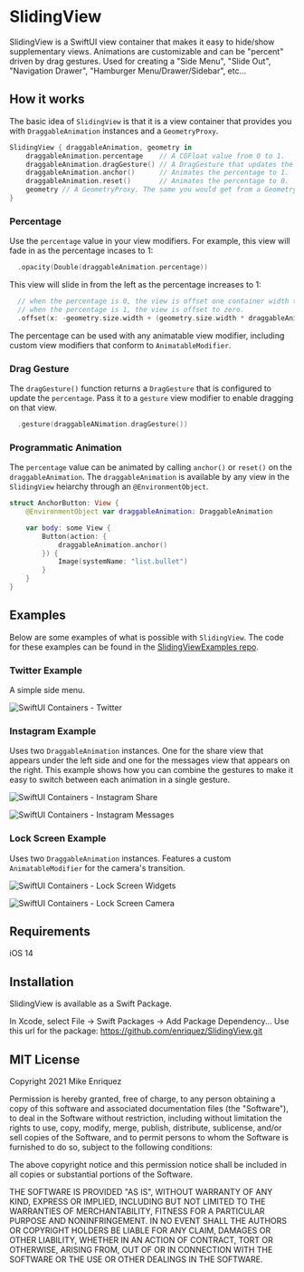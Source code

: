 # SlidingView

SlidingView is a SwiftUI view container that makes it easy to hide/show supplementary views. Animations are customizable and can be "percent" driven by drag gestures. Used for creating a "Side Menu", "Slide Out", "Navigation Drawer", "Hamburger Menu/Drawer/Sidebar", etc...

## How it works

The basic idea of `SlidingView` is that it is a view container that provides you with `DraggableAnimation` instances and a `GeometryProxy`.

```swift
SlidingView { draggableAnimation, geometry in
    draggableAnimation.percentage    // A CGFloat value from 0 to 1.
    draggableAnimation.dragGesture() // A DragGesture that updates the percentage value while the user is dragging.
    draggableAnimation.anchor()      // Animates the percentage to 1.
    draggableAnimation.reset()       // Animates the percentage to 0.
    geometry // A GeometryProxy. The same you would get from a GeometryReader.
}
```

### Percentage

Use the `percentage` value in your view modifiers.  For example, this view will fade in as the percentage incases to 1:

```swift
  .opacity(Double(draggableAnimation.percentage))
```

This view will slide in from the left as the percentage increases to 1:

```swift
  // when the percentage is 0, the view is offset one container width to the left.
  // when the percentage is 1, the view is offset to zero.
  .offset(x: -geometry.size.width + (geometry.size.width * draggableAnimation.percentage))
```

The percentage can be used with any animatable view modifier, including custom view modifiers that conform to `AnimatableModifier`.

### Drag Gesture

The `dragGesture()` function returns a `DragGesture` that is configured to update the `percentage`.  Pass it to a `gesture` view modifier to enable dragging on that view.

```swift
  .gesture(draggableANimation.dragGesture())
```

### Programmatic Animation

The `percentage` value can be animated by calling `anchor()` or `reset()` on the `draggableAnimation`.  The `draggableAnimation` is available by any view in the `SlidingView` heiarchy through an `@EnvironmentObject`.

```swift
struct AnchorButton: View {
    @EnvironmentObject var draggableAnimation: DraggableAnimation

    var body: some View {
        Button(action: {
            draggableAnimation.anchor()
        }) {
            Image(systemName: "list.bullet")
        }
    }
}
```

## Examples

Below are some examples of what is possible with `SlidingView`.  The code for these examples can be found in the [SlidingViewExamples repo](https://github.com/enriquez/SlidingViewExamples).

### Twitter Example

A simple side menu.

![SwiftUI Containers - Twitter](https://user-images.githubusercontent.com/61213/112880578-9ab64f80-9098-11eb-96c5-aedaae4060e4.png)


### Instagram Example

Uses two `DraggableAnimation` instances.  One for the share view that appears under the left side and one for the messages view that appears on the right.  This example shows how you can combine the gestures to make it easy to switch between each animation in a single gesture.

![SwiftUI Containers - Instagram Share](https://user-images.githubusercontent.com/61213/112880655-b6b9f100-9098-11eb-843b-8d928a8b6fc3.png)

![SwiftUI Containers - Instagram Messages](https://user-images.githubusercontent.com/61213/112880671-bb7ea500-9098-11eb-9555-8f0ee123f9db.png)

### Lock Screen Example

Uses two `DraggableAnimation` instances.  Features a custom `AnimatableModifier` for the camera's transition.

![SwiftUI Containers - Lock Screen Widgets](https://user-images.githubusercontent.com/61213/112880725-cd604800-9098-11eb-896b-7d7a0fd347a3.png)

![SwiftUI Containers - Lock Screen Camera](https://user-images.githubusercontent.com/61213/112880846-fbde2300-9098-11eb-81d5-43956f855c83.png)

## Requirements

 iOS 14

## Installation

SlidingView is available as a Swift Package.

In Xcode, select File -> Swift Packages -> Add Package Dependency...  Use this url for the package: https://github.com/enriquez/SlidingView.git

## MIT License

Copyright 2021 Mike Enriquez

Permission is hereby granted, free of charge, to any person obtaining a copy of this software and associated documentation files (the "Software"), to deal in the Software without restriction, including without limitation the rights to use, copy, modify, merge, publish, distribute, sublicense, and/or sell copies of the Software, and to permit persons to whom the Software is furnished to do so, subject to the following conditions:

The above copyright notice and this permission notice shall be included in all copies or substantial portions of the Software.

THE SOFTWARE IS PROVIDED "AS IS", WITHOUT WARRANTY OF ANY KIND, EXPRESS OR IMPLIED, INCLUDING BUT NOT LIMITED TO THE WARRANTIES OF MERCHANTABILITY, FITNESS FOR A PARTICULAR PURPOSE AND NONINFRINGEMENT. IN NO EVENT SHALL THE AUTHORS OR COPYRIGHT HOLDERS BE LIABLE FOR ANY CLAIM, DAMAGES OR OTHER LIABILITY, WHETHER IN AN ACTION OF CONTRACT, TORT OR OTHERWISE, ARISING FROM, OUT OF OR IN CONNECTION WITH THE SOFTWARE OR THE USE OR OTHER DEALINGS IN THE SOFTWARE.
